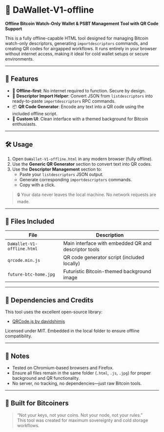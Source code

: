 # 💼 DaWallet-V1-offline

**Offline Bitcoin Watch-Only Wallet & PSBT Management Tool with QR Code Support**

This is a fully offline-capable HTML tool designed for managing Bitcoin watch-only descriptors, generating `importdescriptors` commands, and creating QR codes for airgapped workflows. It runs entirely in your browser without internet access, making it ideal for cold wallet setups or secure environments.

---

## 📂 Features

- 🔐 **Offline-first**: No internet required to function. Secure by design.
- 🧾 **Descriptor Import Helper**: Convert JSON from `listdescriptors` into ready-to-paste `importdescriptors` RPC commands.
- 📦 **QR Code Generator**: Encode any text into a QR code using the included offline script.
- 🎨 **Custom UI**: Clean interface with a themed background for Bitcoin enthusiasts.

---

## 🛠️ Usage

1. Open `DaWallet-V1-offline.html` in any modern browser (fully offline).
2. Use the **Generic QR Generator** section to convert text into QR codes.
3. Use the **Descriptor Management** section to:
   - Paste your `listdescriptors` JSON output.
   - Generate corresponding `importdescriptors` commands.
   - Copy with a click.

> 🔒 Your data never leaves the local machine. No network requests are made.

---

## 📁 Files Included

| File | Description |
|------|-------------|
| `DaWallet-V1-offline.html` | Main interface with embedded QR and descriptor tools |
| `qrcode.min.js` | QR code generator script (included locally) |
| `future-btc-home.jpg` | Futuristic Bitcoin-themed background image |

---

## 📜 Dependencies and Credits

This tool uses the excellent open-source library:

- [QRCode.js by davidshimjs](https://github.com/davidshimjs/qrcodejs/blob/master/qrcode.min.js)

Licensed under MIT. Embedded in the local folder to ensure offline compatibility.

---

## 🧠 Notes

- Tested on Chromium-based browsers and Firefox.
- Ensure all files remain in the same folder (`.html`, `.js`, `.jpg`) for proper background and QR functionality.
- No server, no tracking, no dependencies—just raw Bitcoin tools.

---

## 🧡 Built for Bitcoiners

> “Not your keys, not your coins. Not your node, not your rules.”  
> This tool was created for maximum sovereignty and cold storage workflows.